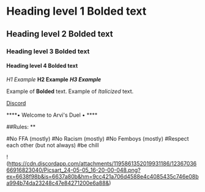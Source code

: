 # Heading level 1 **Bolded text**
## Heading level 2 **Bolded text**
### Heading level 3 **Bolded text**
#### Heading level 4 **Bolded text**

*H1 Example*
**H2 Example**
***H3 Example***

Example of **Bolded** text.
Example of *Italicized* text.

<a href="https://discord.gg/YhM7V7nbFU">Discord</a>



****• Welcome to Arvi's Duel • ****

##Rules: **

#No FFA (mostly)
#No Racism (mostly)
#No Femboys (mostly)
#Respect each other (but not always)
#be chill


!(https://cdn.discordapp.com/attachments/1195861352019931186/1236703666916823040/Picsart_24-05-05_16-20-00-048.png?ex=6638f98b&is=6637a80b&hm=9cc421a706d4588e4c4085435c746e08ba994b74da23248c47e84271200e6a88&)

